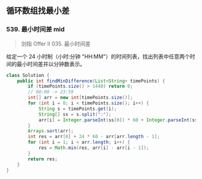 ## 循环数组找最小差

### 539. 最小时间差 mid

> 剑指 Offer II 035. 最小时间差

给定一个 24 小时制（小时:分钟 "HH:MM"）的时间列表，找出列表中任意两个时间的最小时间差并以分钟数表示。

```java
class Solution {
    public int findMinDifference(List<String> timePoints) {
        if (timePoints.size() > 1440) return 0;
        // 00:00 -> 23:59
        int[] arr = new int[timePoints.size()];
        for (int i = 0; i < timePoints.size(); i++) {
            String s = timePoints.get(i);
            String[] ss = s.split(":");
            arr[i] = Integer.parseInt(ss[0]) * 60 + Integer.parseInt(ss[1]);
        }
        Arrays.sort(arr);
        int res = arr[0] + 24 * 60 - arr[arr.length - 1];
        for (int i = 1; i < arr.length; i++) {
            res = Math.min(res, arr[i] - arr[i - 1]);
        }
        return res;
    }
}
```